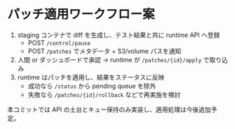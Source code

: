 # パッチ適用ワークフロー案

1. staging コンテナで diff を生成し、テスト結果と共に runtime API へ登録
   - POST `/control/pause`
   - POST `/patches` でメタデータ + S3/volume パスを通知
2. 人間 or ダッシュボードで承認 → runtime が `/patches/{id}/apply` で取り込み
3. runtime はパッチを適用し、結果をステータスに反映
   - 成功なら `/status` から pending queue を除外
   - 失敗なら `/patches/{id}/rollback` などで再実施を検討

本コミットでは API の土台とキュー保持のみ実装し、適用処理は今後追加予定。
